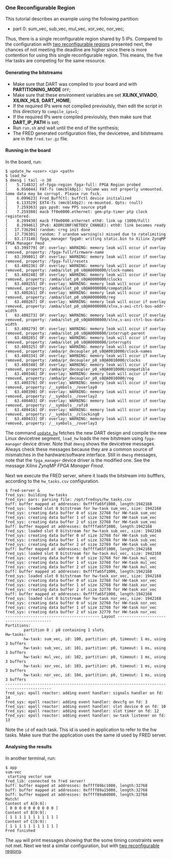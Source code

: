 
### One Reconfigurable Region

This tutorial describes an example using the following partition:
- part 0: sum_vec, sub_vec, mul_vec, xor_vec, nor_vec;

Thus, there is a single reconfigurable region shared by 5 IPs. Compared to the configuration with [two reconfigurable regions](../2rr/readme.md) presented next, the chances of not meeting the deadline are higher since there is more contention for using this single reconfigurable region. This means, the five Hw tasks are competing for the same resource.

#### Generating the bitstreams

- Make sure that DART was compiled to your board and with **PARTITIONING_MODE** `OFF`;
- Make sure that these environment variables are set **XILINX_VIVADO**, **XILINX_HLS**, **DART_HOME**;
- If the required IPs were not compiled previoulsly, then edit the script in this directory to `compile_ips=1`;
- If the required IPs were compiled previoulsly, then make sure that **DART_IP_PATH** is set;
- Run `run.sh` and wait until the end of the synthesis;
- The FRED generated configuration files, the devicetree, and bitstreams are in the `fred.tar.gz` file.

#### Running in the board

In the board, run:

```
$ update_hw <user> <ip> <path>
$ load_hw
$ dmesg | tail -n 30
[    5.714832] of-fpga-region fpga-full: FPGA Region probed
[    6.056044] FAT-fs (mmcblk0p1): Volume was not properly unmounted. Some data may be corrupt. Please run fsck.
[    6.099623] Fred_BuffCtl: buffctl device initialized
[    6.133529] EXT4-fs (mmcblk0p2): re-mounted. Opts: (null)
[    7.259363] pps pps0: new PPS source ptp0
[    7.259380] macb ff0e0000.ethernet: gem-ptp-timer ptp clock registered.
[    8.299430] macb ff0e0000.ethernet eth0: link up (1000/Full)
[    8.299461] IPv6: ADDRCONF(NETDEV_CHANGE): eth0: link becomes ready
[   17.736294] random: crng init done
[   17.736301] random: 7 urandom warning(s) missed due to ratelimiting
[   63.173146] fpga_manager fpga0: writing static.bin to Xilinx ZynqMP FPGA Manager Fmod
[   63.399779] OF: overlay: WARNING: memory leak will occur if overlay removed, property: /fpga-full/firmware-name
[   63.399801] OF: overlay: WARNING: memory leak will occur if overlay removed, property: /fpga-full/resets
[   63.400236] OF: overlay: WARNING: memory leak will occur if overlay removed, property: /amba/slot_p0_s0@A0000000/clock-names
[   63.400248] OF: overlay: WARNING: memory leak will occur if overlay removed, property: /amba/slot_p0_s0@A0000000/clocks
[   63.400255] OF: overlay: WARNING: memory leak will occur if overlay removed, property: /amba/slot_p0_s0@A0000000/compatible
[   63.400261] OF: overlay: WARNING: memory leak will occur if overlay removed, property: /amba/slot_p0_s0@A0000000/reg
[   63.400267] OF: overlay: WARNING: memory leak will occur if overlay removed, property: /amba/slot_p0_s0@A0000000/xlnx,s-axi-ctrl-bus-addr-width
[   63.400273] OF: overlay: WARNING: memory leak will occur if overlay removed, property: /amba/slot_p0_s0@A0000000/xlnx,s-axi-ctrl-bus-data-width
[   63.400279] OF: overlay: WARNING: memory leak will occur if overlay removed, property: /amba/slot_p0_s0@A0000000/interrupt-parent
[   63.400285] OF: overlay: WARNING: memory leak will occur if overlay removed, property: /amba/slot_p0_s0@A0000000/interrupts
[   63.400325] OF: overlay: WARNING: memory leak will occur if overlay removed, property: /amba/pr_decoupler_p0_s0@A0010000/clock-names
[   63.400334] OF: overlay: WARNING: memory leak will occur if overlay removed, property: /amba/pr_decoupler_p0_s0@A0010000/clocks
[   63.400340] OF: overlay: WARNING: memory leak will occur if overlay removed, property: /amba/pr_decoupler_p0_s0@A0010000/compatible
[   63.400346] OF: overlay: WARNING: memory leak will occur if overlay removed, property: /amba/pr_decoupler_p0_s0@A0010000/reg
[   63.400376] OF: overlay: WARNING: memory leak will occur if overlay removed, property: /__symbols__/overlay0
[   63.400390] OF: overlay: WARNING: memory leak will occur if overlay removed, property: /__symbols__/overlay2
[   63.400403] OF: overlay: WARNING: memory leak will occur if overlay removed, property: /__symbols__/afi0
[   63.400416] OF: overlay: WARNING: memory leak will occur if overlay removed, property: /__symbols__/clocking0
[   63.400433] OF: overlay: WARNING: memory leak will occur if overlay removed, property: /__symbols__/overlay3
```

The command [`update_hw`](https://github.com/fred-framework/meta-fred/blob/main/scripts/update_hw) fetches the new DART design and compile the new Linux devicetree segment, `load_hw` loads the new bitstream using `fpga-manager` device driver. Note that `dmesg` shows the devicetree messages. Always check these messages because they are a common source of mismatches in the hardware/software interface. Still in `dmesg` messages, note that the `fpga_manager` device driver is the modified one. See the message *Xilinx ZynqMP FPGA Manager Fmod*.

Next we execute the FRED server, where it loads the bitstream into bufffers, according to the `hw_tasks.csv` configuration.

```
$ fred-server &
fred_sys: building hw-tasks
fred_sys: pars: parsing file: /opt/fredsys/hw_tasks.csv
buff: buffer mapped at addresses: 0xffffa65f1000, length:1942168 
fred_sys: loaded slot 0 bitstream for hw-task sum_vec, size: 1942168
fred_sys: creating data buffer 0 of size 32768 for HW-task sum_vec
fred_sys: creating data buffer 1 of size 32768 for HW-task sum_vec
fred_sys: creating data buffer 2 of size 32768 for HW-task sum_vec
buff: buffer mapped at addresses: 0xffffa65f1000, length:1942168 
fred_sys: loaded slot 0 bitstream for hw-task sub_vec, size: 1942168
fred_sys: creating data buffer 0 of size 32768 for HW-task sub_vec
fred_sys: creating data buffer 1 of size 32768 for HW-task sub_vec
fred_sys: creating data buffer 2 of size 32769 for HW-task sub_vec
buff: buffer mapped at addresses: 0xffffa65f1000, length:1942168 
fred_sys: loaded slot 0 bitstream for hw-task mul_vec, size: 1942168
fred_sys: creating data buffer 0 of size 32768 for HW-task mul_vec
fred_sys: creating data buffer 1 of size 32768 for HW-task mul_vec
fred_sys: creating data buffer 2 of size 32769 for HW-task mul_vec
buff: buffer mapped at addresses: 0xffffa65f1000, length:1942168 
fred_sys: loaded slot 0 bitstream for hw-task xor_vec, size: 1942168
fred_sys: creating data buffer 0 of size 32768 for HW-task xor_vec
fred_sys: creating data buffer 1 of size 32768 for HW-task xor_vec
fred_sys: creating data buffer 2 of size 32770 for HW-task xor_vec
buff: buffer mapped at addresses: 0xffffa65f1000, length:1942168 
fred_sys: loaded slot 0 bitstream for hw-task nor_vec, size: 1942168
fred_sys: creating data buffer 0 of size 32768 for HW-task nor_vec
fred_sys: creating data buffer 1 of size 32768 for HW-task nor_vec
fred_sys: creating data buffer 2 of size 32770 for HW-task nor_vec
----------------------------------------- Layout -----------------------------------------
Partitions:
        partition 0 : p0 containing 1 slots
Hw-tasks:
        hw-task: sum_vec, id: 100, partition: p0, timeout: 1 ms, using 3 buffers
        hw-task: sub_vec, id: 101, partition: p0, timeout: 1 ms, using 3 buffers
        hw-task: mul_vec, id: 102, partition: p0, timeout: 1 ms, using 3 buffers
        hw-task: xor_vec, id: 103, partition: p0, timeout: 1 ms, using 3 buffers
        hw-task: nor_vec, id: 104, partition: p0, timeout: 1 ms, using 3 buffers
------------------------------------------------------------------------------------------
fred_sys: epoll reactor: adding event handler: signals handler on fd: 14
fred_sys: epoll reactor: adding event handler: devcfg on fd: 3
fred_sys: epoll reactor: adding event handler: slot device 0 on fd: 10
fred_sys: epoll reactor: adding event handler: slot timer on fd: 12
fred_sys: epoll reactor: adding event handler: sw-task listener on fd: 13
```

Note the `id` of each task. This id is used in application to refer to the hw tasks. Make sure that the application uses the same id used by FRED server.


#### Analysing the results

In another terminal, run:

```
$ app
sum-vec 
 starting vector sum 
fred_lib: connected to fred server!
buff: buffer mapped at addresses: 0xffff89bc1000, length:32768 
buff: buffer mapped at addresses: 0xffff89a15000, length:32768 
buff: buffer mapped at addresses: 0xffff89a0d000, length:32768 
Match!
Content of A[0:9]:
[ 0 0 0 0 0 0 0 0 0 0 ] 
Content of B[0:9]:
[ 1 1 1 1 1 1 1 1 1 1 ] 
Content of C[0:9]:
[ 1 1 1 1 1 1 1 1 1 1 ] 
Fred finished
```

The `app` will print messages showing that the some timing constraints were not met. Next we test a similar configuration, but with [two reconfigurable regions](../2rr/readme.md). 

